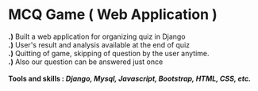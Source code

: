 # MCQ Game ( Web Application )
<b>.)</b> Built a web application for organizing quiz in Django <br>
<b>.)</b> User's result and analysis available at the end of quiz<br>
<b>.)</b> Quitting of game, skipping of question by the user anytime.<br>
<b>.)</b> Also our question can be answered just once
<br><br>
<b>Tools and skills : <i>Django, Mysql, Javascript, Bootstrap,
HTML, CSS, etc.</i> </b>
